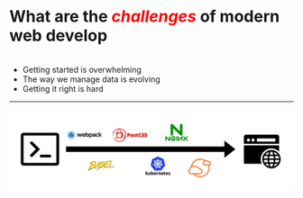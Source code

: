 <h1>What are the <span style="font-style: oblique;
    color: #f90101;"> challenges </span> of modern web develop</h1>

<ul style="margin: auto;
    display: inline-block;
    margin-top: 1rem;">
    <li>Getting started is overwhelming</li>
    <li>The way we manage data is evolving</li>
    <li>Getting it right is hard</li>
</ul>

---

<img src="web_dev_challenges.jpeg" alt="modern web development process"/>